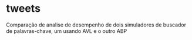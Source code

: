 # tweets
Comparação de analise de desempenho de dois simuladores de buscador de palavras-chave, um usando AVL e o outro ABP
